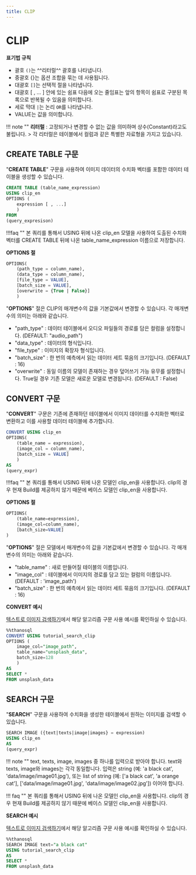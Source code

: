 ```yaml
---
title: CLIP
---
```


# __CLIP__

__표기법 규칙__ 

- 괄호 `()`는 ^^리터럴^^ 괄호를 나타냅니다.  
- 중괄호 {}는 옵션 조합을 묶는 데 사용됩니다.  
- 대괄호 `[]`는 선택적 절을 나타냅니다.   
- 대괄호 [ , ... ] 안에 있는 쉼표 다음에 오는 줄임표는 앞의 항목이 쉼표로 구분된 
목록으로 반복될 수 있음을 의미합니다.
- 세로 막대 `|`는 논리 `OR`를 나타냅니다.  
- VALUE는 값을 의미합니다. 

!!! note "" 
    __리터럴__ : 고정되거나 변경할 수 없는 값을 의미하며 상수(Constant)라고도 불립니다. 
    > 각 리터럴은 테이블에서 컬럼과 같은 특별한 자료형을 가지고 있습니다.


## __CREATE TABLE 구문__

"__CREATE TABLE__" 구문을 사용하여 이미지 데이터의 수치화 벡터를 포함한 데이터 테이블을 생성할 수 있습니다.

```sql
CREATE TABLE (table_name_expression)
USING clip_en
OPTIONS (
    expression [ , ...]
    )
FROM
(query_expresison)
```
!!!faq ""
    본 쿼리를 통해서 USING 뒤에 나온 clip_en 모델을 사용하여 도출된 수치화 벡터를 CREATE TABLE 뒤에 나온 table_name_expression 이름으로 저장합니다.



__OPTIONS 절__

```sql
OPTIONS(
    (path_type = column_name),
    (data_type = column_name),
    [file_type = VALUE],
    [batch_size = VALUE],
    [overwrite = {True | False}]
    )
```

"__OPTIONS__" 절은 CLIP의 매개변수의 값을 기본값에서 변경할 수 있습니다. 각 매개변수의 의미는 아래와 같습니다.

- "path_type" : 데이터 테이블에서 오디오 파일들의 경로를 담은 컬럼을 설정합니다. (DEFAULT: "audio_path")
- "data_type" : 데이터의 형식입니다.
- "file_type" : 이미지의 확장자 형식입니다.
- "batch_size" : 한 번의 예측에서 읽는 데이터 세트 묶음의 크기입니다. (DEFAULT : 16)
- "overwrite" : 동일 이름의 모델이 존재하는 경우 덮어쓰기 가능 유무를 설정합니다. True일 경우 기존 모델은 새로운 모델로 변경됩니다. (DEFAULT : False)

## __CONVERT 구문__

"__CONVERT__" 구문은 기존에 존재하던 테이블에서 이미지 데이터를 수치화한 벡터로 변환하고 이를 사용할 데이터 테이블에 추가합니다.

```sql
CONVERT USING clip_en
OPTIONS(
    (table_name = expression),
    (image_col = column_name),
    [batch_size = VALUE]
    )
AS
(query_expr)
```

!!!faq ""
    본 쿼리를 통해서 USING 뒤에 나온 모델인 clip_en을 사용합니다. clip의 경우 현재 Build를 제공하지 않기 때문에 베이스 모델인 clip_en을 사용합니다.

__OPTIONS 절__

```sql
OPTIONS(
    (table_name=expression),
    (image_col=column_name),
    [batch_size=VALUE]
)
```

"__OPTIONS__" 절은 모델에서 매개변수의 값을 기본값에서 변경할 수 있습니다. 각 매개변수의 의미는 아래와 같습니다.

- "table_name" : 새로 만들어질 테이블의 이름입니다.
- "image_col" : 테이블에서 이미지의 경로를 담고 있는 컬럼의 이름입니다. (DEFAULT : 'image_path')
- "batch_size" : 한 번의 예측에서 읽는 데이터 세트 묶음의 크기입니다. (DEFAULT : 16)


__CONVERT 예시__

[텍스트로 이미지 검색하기](/tutorials/thanosql_search/search_image_by_text/)에서 해당 알고리즘 구문 사용 예시를 확인하실 수 있습니다.


```sql
%%thanosql
CONVERT USING tutorial_search_clip
OPTIONS (
    image_col="image_path", 
    table_name="unsplash_data", 
    batch_size=128
    )
AS 
SELECT * 
FROM unsplash_data
```

## __SEARCH 구문__

"__SEARCH__" 구문을 사용하여 수치화을 생성한 테이블에서 원하는 이미지를 검색할 수 있습니다.

``` sql
SEARCH IMAGE ({text|texts|image|images} = expression)
USING clip_en
AS 
(query_expr)
```
!!! note ""
    text, texts, image, images 중 하나를 입력으로 받아야 합니다. text와 texts, image와 images는 각각 동일합니다. 입력은 string (예: 'a black cat', 'data/image/image01.jpg'), 또는 list of string (예: ['a black cat', 'a orange cat'], ['data/image/image01.jpg', 'data/image/image02.jpg']) 이어야 합니다.

!!! faq ""
    본 쿼리를 통해서 USING 뒤에 나온 모델인 clip_en을 사용합니다. clip의 경우 현재 Build를 제공하지 않기 때문에 베이스 모델인 clip_en을 사용합니다.

__SEARCH 예시__

[텍스트로 이미지 검색하기](/tutorials/thanosql_search/search_image_by_text/)에서 해당 알고리즘 구문 사용 예시를 확인하실 수 있습니다.

```sql
%%thanosql
SEARCH IMAGE text="a black cat"
USING tutorial_search_clip
AS 
SELECT * 
FROM unsplash_data
```